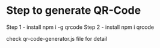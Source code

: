 # Step to generate QR-Code

Step 1 - install npm i -g qrcode
Step 2 - install npm i qrcode

check qr-code-generator.js file for detail